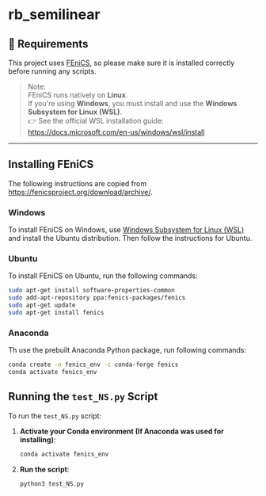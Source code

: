 # rb_semilinear

## 🔧 Requirements

This project uses [FEniCS](https://fenicsproject.org/), so please make sure it is installed correctly before running any scripts.

> Note:  
> FEniCS runs natively on **Linux**.  
> If you're using **Windows**, you must install and use the **Windows Subsystem for Linux (WSL)**.  
> 👉 See the official WSL installation guide: https://docs.microsoft.com/en-us/windows/wsl/install

---

## Installing FEniCS
The following instructions are copied from https://fenicsproject.org/download/archive/.
### Windows
To install FEniCS on Windows, use [Windows Subsystem for Linux (WSL)](https://learn.microsoft.com/en-us/windows/wsl/install) and install the Ubuntu distribution. Then follow the instructions 
for Ubuntu.

### Ubuntu 
To install FEniCS on Ubuntu, run the following commands:

```bash
sudo apt-get install software-properties-common
sudo add-apt-repository ppa:fenics-packages/fenics
sudo apt-get update
sudo apt-get install fenics
```

### Anaconda
Th use the prebuilt Anaconda Python package, run following commands:

```bash
conda create -n fenics_env -c conda-forge fenics
conda activate fenics_env
```

##  Running the `test_NS.py` Script

To run the `test_NS.py` script:

1. **Activate your Conda environment (If Anaconda was used for installing)**:

    ```bash
    conda activate fenics_env
    ```

2. **Run the script**:

    ```bash
    python3 test_NS.py
    ```

